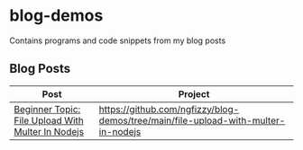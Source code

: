 # blog-demos
Contains programs and code snippets from my blog posts

## Blog Posts
| Post                                              | Project                                           |
| ------------------------------------------------- | ------------------------------------------------- |
| [Beginner Topic: File Upload With Multer In Nodejs](https://dev.to/ngfizzy/beginner-topic-file-upload-with-multer-in-nodejs-99m) | https://github.com/ngfizzy/blog-demos/tree/main/file-upload-with-multer-in-nodejs 
